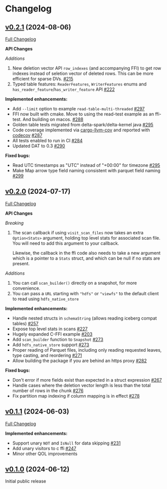 # Changelog

## [v0.2.1](https://github.com/delta-incubator/delta-kernel-rs/tree/v0.2.1/) (2024-08-06)

[Full Changelog](https://github.com/delta-incubator/delta-kernel-rs/compare/v0.2.0...v0.2.1)

**API Changes**

*Additions*

1. New deletion vector API `row_indexes` (and accompanying FFI) to get row indexes instead of seletion vector of deleted rows. This can be more efficient for sparse DVs. [\#215](https://github.com/delta-incubator/delta-kernel-rs/pull/215)
2. Typed table features: `ReaderFeatures`, `WriterFeatures` enums and `has_reader_feature`/`has_writer_feature` API [\#222](https://github.com/delta-incubator/delta-kernel-rs/pull/297)

**Implemented enhancements:**

- Add `--limit` option to example `read-table-multi-threaded` [\#297](https://github.com/delta-incubator/delta-kernel-rs/pull/297)
- FFI now built with cmake. Move to using the read-test example as an ffi-test. And building on macos. [\#288](https://github.com/delta-incubator/delta-kernel-rs/pull/288)
- Golden table tests migrated from delta-spark/delta-kernel java [\#295](https://github.com/delta-incubator/delta-kernel-rs/pull/295)
- Code coverage implemented via [cargo-llvm-cov](https://github.com/taiki-e/cargo-llvm-cov) and reported with [codecov](https://app.codecov.io/github/delta-incubator/delta-kernel-rs) [\#287](https://github.com/delta-incubator/delta-kernel-rs/pull/287)
- All tests enabled to run in CI [\#284](https://github.com/delta-incubator/delta-kernel-rs/pull/284)
- Updated DAT to 0.3 [\#290](https://github.com/delta-incubator/delta-kernel-rs/pull/290)

**Fixed bugs:**

- Read UTC timestamps as "UTC" instead of "+00:00" for timezone [\#295](https://github.com/delta-incubator/delta-kernel-rs/pull/295)
- Make Map arrow type field naming consistent with parquet field naming [\#299](https://github.com/delta-incubator/delta-kernel-rs/pull/299)


## [v0.2.0](https://github.com/delta-incubator/delta-kernel-rs/tree/v0.2.0/) (2024-07-17)

[Full Changelog](https://github.com/delta-incubator/delta-kernel-rs/compare/v0.1.1...v0.2.0)

**API Changes**

*Breaking*

1. The scan callback if using `visit_scan_files` now takes an extra `Option<Stats>` argument, holding top level
   stats for associated scan file. You will need to add this argument to your callback.

    Likewise, the callback in the ffi code also needs to take a new argument which is a pointer to a
   `Stats` struct, and which can be null if no stats are present.

*Additions*

1. You can call `scan_builder()` directly on a snapshot, for more convenience.
2. You can pass a `URL` starting with `"hdfs"` or `"viewfs"` to the default client to read using `hdfs_native_store`

**Implemented enhancements:**

- Handle nested structs in `schemaString` (allows reading iceberg compat tables) [\#257](https://github.com/delta-incubator/delta-kernel-rs/pull/257)
- Expose top level stats in scans [\#227](https://github.com/delta-incubator/delta-kernel-rs/pull/227)
- Hugely expanded C-FFI example [\#203](https://github.com/delta-incubator/delta-kernel-rs/pull/203)
- Add `scan_builder` function to `Snapshot` [\#273](https://github.com/delta-incubator/delta-kernel-rs/pull/273)
- Add `hdfs_native_store` support [\#273](https://github.com/delta-incubator/delta-kernel-rs/pull/274)
- Proper reading of Parquet files, including only reading requested leaves, type casting, and reordering [\#271](https://github.com/delta-incubator/delta-kernel-rs/pull/271)
- Allow building the package if you are behind an https proxy [\#282](https://github.com/delta-incubator/delta-kernel-rs/pull/282)

**Fixed bugs:**

- Don't error if more fields exist than expected in a struct expression [\#267](https://github.com/delta-incubator/delta-kernel-rs/pull/267)
- Handle cases where the deletion vector length is less than the total number of rows in the chunk [\#276](https://github.com/delta-incubator/delta-kernel-rs/pull/276)
- Fix partition map indexing if column mapping is in effect [\#278](https://github.com/delta-incubator/delta-kernel-rs/pull/278)


## [v0.1.1](https://github.com/delta-incubator/delta-kernel-rs/tree/v0.1.0/) (2024-06-03)

[Full Changelog](https://github.com/delta-incubator/delta-kernel-rs/compare/v0.1.0...v0.1.1)

**Implemented enhancements:**

- Support unary `NOT` and `IsNull` for data skipping [\#231](https://github.com/delta-incubator/delta-kernel-rs/pull/231)
- Add unary visitors to c ffi [\#247](https://github.com/delta-incubator/delta-kernel-rs/pull/247)
- Minor other QOL improvements


## [v0.1.0](https://github.com/delta-incubator/delta-kernel-rs/tree/v0.1.0/) (2024-06-12)

Initial public release